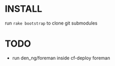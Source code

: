 INSTALL
=======

run `rake bootstrap` to clone git submodules


TODO
====

* run den_ng/foreman inside cf-deploy foreman
